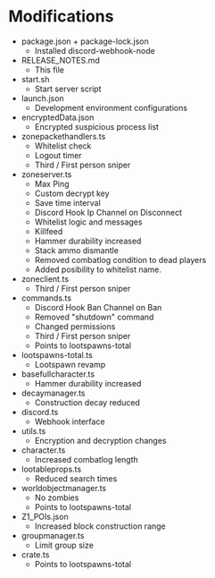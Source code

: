 # Modifications
* package.json + package-lock.json
    * Installed discord-webhook-node
* RELEASE_NOTES.md
    * This file
* start.sh
    * Start server script
* launch.json
    * Development environment configurations
* encryptedData.json
    * Encrypted suspicious process list
* zonepackethandlers.ts
    * Whitelist check
    * Logout timer
    * Third / First person sniper
* zoneserver.ts
    * Max Ping
    * Custom decrypt key
    * Save time interval
    * Discord Hook Ip Channel on Disconnect
    * Whitelist logic and messages
    * Killfeed
    * Hammer durability increased
    * Stack ammo dismantle
    * Removed combatlog condition to dead players
    * Added posibility to whitelist name.
* zoneclient.ts
    * Third / First person sniper
* commands.ts
    * Discord Hook Ban Channel on Ban
    * Removed "shutdown" command
    * Changed permissions
    * Third / First person sniper
    * Points to lootspawns-total
* lootspawns-total.ts
    * Lootspawn revamp
* basefullcharacter.ts
    * Hammer durability increased
* decaymanager.ts
    * Construction decay reduced
* discord.ts
    * Webhook interface
* utils.ts
    * Encryption and decryption changes
* character.ts
    * Increased combatlog length
* lootableprops.ts
    * Reduced search times
* worldobjectmanager.ts
    * No zombies
    * Points to lootspawns-total
* Z1_POIs.json
    * Increased block construction range
* groupmanager.ts
    * Limit group size
* crate.ts
    * Points to lootspawns-total